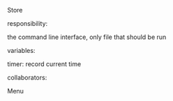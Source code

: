 Store

responsibility:

the command line interface, only file that should be run

variables:

timer: record current time

collaborators:

Menu
